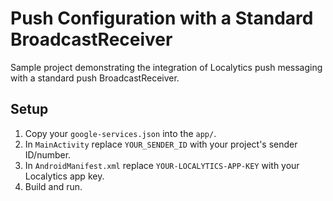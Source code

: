 # Push Configuration with a Standard BroadcastReceiver

Sample project demonstrating the integration of Localytics push messaging with a standard
push BroadcastReceiver.

## Setup

1. Copy your `google-services.json` into the `app/`.
2. In `MainActivity` replace `YOUR_SENDER_ID` with your project's sender ID/number.
3. In `AndroidManifest.xml` replace `YOUR-LOCALYTICS-APP-KEY` with your Localytics app key.
4. Build and run.